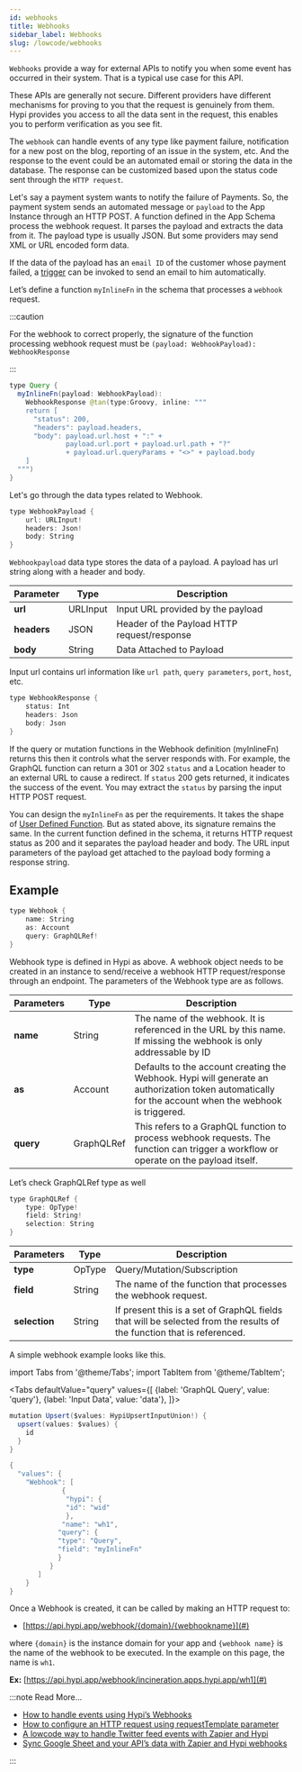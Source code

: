 ```yaml
---
id: webhooks
title: Webhooks
sidebar_label: Webhooks
slug: /lowcode/webhooks
---
```


`Webhooks` provide a way for external APIs to notify you when some event has occurred in their system. That is a typical use case for this API.

These APIs are generally not secure. Different providers have different mechanisms for proving to you that the request is genuinely from them. Hypi provides you access to all the data sent in the request, this enables you to perform verification as you see fit.

The `webhook` can handle events of any type like payment failure, notification for a new post on the blog, reporting of an issue in the system, etc. And the response to the event could be an automated email or storing the data in the database. The response can be customized based upon the status code sent through the `HTTP request`.

Let's say a payment system wants to notify the failure of Payments. So, the payment system sends an automated message or `payload` to the App Instance through an HTTP POST. A function defined in the App Schema process the webhook request. It parses the payload and extracts the data from it. The payload type is usually JSON. But some providers may send XML or URL encoded form data.

If the data of the payload has an `email ID` of the customer whose payment failed, a [trigger](triggers.md) can be invoked to send an email to him automatically.

Let’s define a function `myInlineFn` in the schema that processes a `webhook` request. 

:::caution

For the webhook to correct properly, the signature of the function processing webhook request must be `(payload: WebhookPayload): WebhookResponse`

:::

```java
type Query {
  myInlineFn(payload: WebhookPayload): 
    WebhookResponse @tan(type:Groovy, inline: """
    return [
      "status": 200,
      "headers": payload.headers,
      "body": payload.url.host + ":" + 
              payload.url.port + payload.url.path + "?" 
              + payload.url.queryParams + "<>" + payload.body
    ]
  """)
}
```
Let's go through the data types related to Webhook.

```java
type WebhookPayload {
    url: URLInput!
    headers: Json!
    body: String
}
```

`Webhookpayload` data type stores the data of a payload. A payload has url string along with a header and body.


| Parameter   | Type     | Description                                 |
|-------------|----------|---------------------------------------------|
| **url**     | URLInput | Input URL provided by the payload           |
| **headers** | JSON     | Header of the Payload HTTP request/response |
| **body**    | String   | Data Attached to Payload                    |

Input url contains url information like `url path`, `query parameters`, `port`, `host`, etc.

```java
type WebhookResponse {
    status: Int
    headers: Json
    body: Json
}
```
If the query or mutation functions in the Webhook definition (myInlineFn) returns this then it controls what the server responds with. For example, the GraphQL function can return a 301 or 302 `status` and a Location header to an external URL to cause a redirect. If `status` 200 gets returned, it indicates the success of the event. You may extract the `status` by parsing the input HTTP POST request.

You can design the `myInlineFn` as per the requirements. It takes the shape of  [User Defined Function](userdefinedfunctions.md). But as stated above, its signature remains the same. In the current function defined in the schema, it returns HTTP request status as 200 and it separates the payload header and body. The URL input parameters of the payload get attached to the payload body forming a response string.

## Example

```java
type Webhook {
    name: String
    as: Account
    query: GraphQLRef!
}
```
Webhook type is defined in Hypi as above. A webhook object needs to be created in an instance to send/receive a webhook HTTP request/response through an endpoint. The parameters of the Webhook type are as follows.

| Parameters | Type       | Description                                                                                                                                          |
|------------|------------|------------------------------------------------------------------------------------------------------------------------------------------------------|
| **name**   | String     | The name of the webhook. It is referenced in the URL by this name. If missing the webhook is only addressable by ID                                  |
| **as**     | Account    | Defaults to the account creating the Webhook. Hypi will generate an authorization token automatically for the account when the webhook is triggered. |
| **query**  | GraphQLRef | This refers to a GraphQL function to process webhook requests. The function can trigger a workflow or operate on the payload itself.                 |

Let’s check GraphQLRef type as well
```java
type GraphQLRef {
    type: OpType!
    field: String!
    selection: String
}
```

| Parameters    | Type   | Description                                                                                                           |
|---------------|--------|-----------------------------------------------------------------------------------------------------------------------|
| **type**      | OpType | Query/Mutation/Subscription                                                                                           |
| **field**     | String | The name of the function that processes the webhook request.                                                          |
| **selection** | String | If present this is a set of GraphQL fields that will be selected from the results of the function that is referenced. |

A simple webhook example looks like this.

import Tabs from '@theme/Tabs';
import TabItem from '@theme/TabItem';

<Tabs
  defaultValue="query"
  values={[
    {label: 'GraphQL Query', value: 'query'},
    {label: 'Input Data', value: 'data'},
  ]}>
<TabItem value="query">

```java
mutation Upsert($values: HypiUpsertInputUnion!) {
  upsert(values: $values) {
    id
  }
}
```

</TabItem>
<TabItem value="data">

```java
{
  "values": {
    "Webhook": [
             {
              "hypi": {
              "id": "wid"
              },
             "name": "wh1",
            "query": {
            "type": "Query",
            "field": "myInlineFn"
            }
          }
       ]
    }
}
```
</TabItem>
</Tabs>

Once a Webhook is created, it can be called by making an HTTP request to:

* [https://api.hypi.app/webhook/{domain}/{webhookname}](#)

where `{domain}` is the instance domain for your app and `{webhook name}` is the name of the webhook to be executed. In the example on this page, the name is `wh1`.

**Ex:**  [https://api.hypi.app/webhook/incineration.apps.hypi.app/wh1](#)

:::note Read More...

* [How to handle events using Hypi’s Webhooks](https://hypi.dev/t/how-to-configure-an-http-request-using-hypi-directive-http/60)
* [How to configure an HTTP request using requestTemplate parameter](https://hypi.dev/t/how-to-configure-an-http-request-using-requesttemplate-parameter/59)
* [A lowcode way to handle Twitter feed events with Zapier and Hypi](https://hypi.dev/t/a-lowcode-way-to-handle-twitter-feed-events-with-zapier-and-hypi/136)
* [Sync Google Sheet and your API’s data with Zapier and Hypi webhooks](https://hypi.dev/t/sync-google-sheet-and-your-apis-data-with-zapier-and-hypi-webhooks/134)

:::